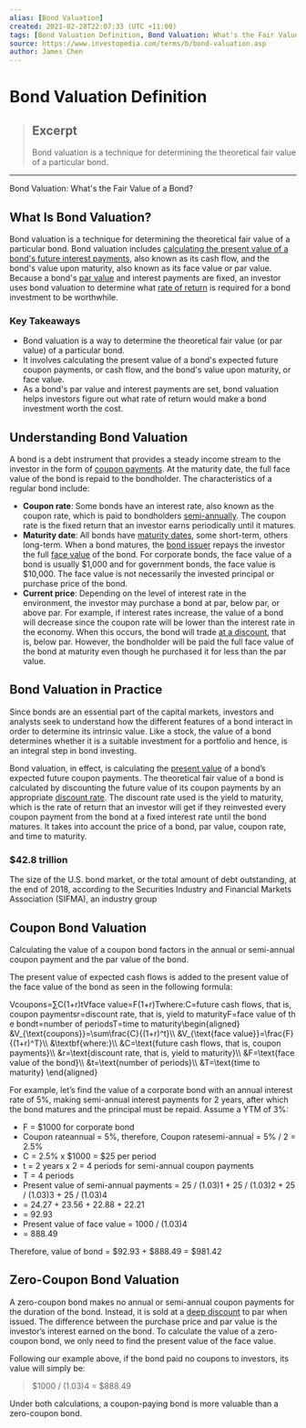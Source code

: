 ```yaml
---
alias: [Bond Valuation]
created: 2021-02-28T22:07:33 (UTC +11:00)
tags: [Bond Valuation Definition, Bond Valuation: What's the Fair Value of a Bond?]
source: https://www.investopedia.com/terms/b/bond-valuation.asp
author: James Chen
---
```


# Bond Valuation Definition

> ## Excerpt
> Bond valuation is a technique for determining the theoretical fair value of a particular bond.

---

Bond Valuation: What's the Fair Value of a Bond?
## What Is Bond Valuation?

Bond valuation is a technique for determining the theoretical fair value of a particular bond. Bond valuation includes [calculating the present value of a bond's future interest payments](https://www.investopedia.com/articles/investing/051315/present-value-different-bond-types-using-excel.asp), also known as its cash flow, and the bond's value upon maturity, also known as its face value or par value. Because a bond's [par value](https://www.investopedia.com/terms/p/parvalue.asp) and interest payments are fixed, an investor uses bond valuation to determine what [rate of return](https://www.investopedia.com/terms/r/rateofreturn.asp) is required for a bond investment to be worthwhile.

### Key Takeaways

-   Bond valuation is a way to determine the theoretical fair value (or par value) of a particular bond.
-   It involves calculating the present value of a bond's expected future coupon payments, or cash flow, and the bond's value upon maturity, or face value.
-   As a bond's par value and interest payments are set, bond valuation helps investors figure out what rate of return would make a bond investment worth the cost.

## Understanding Bond Valuation

A bond is a debt instrument that provides a steady income stream to the investor in the form of [coupon payments](https://www.investopedia.com/terms/c/coupon.asp). At the maturity date, the full face value of the bond is repaid to the bondholder. The characteristics of a regular bond include:

-   **Coupon rate**: Some bonds have an interest rate, also known as the coupon rate, which is paid to bondholders [semi-annually](https://www.investopedia.com/terms/s/semiannual.asp). The coupon rate is the fixed return that an investor earns periodically until it matures.
-   **Maturity date**: All bonds have [maturity dates](https://www.investopedia.com/terms/m/maturitydate.asp), some short-term, others long-term. When a bond matures, the [bond issuer](https://www.investopedia.com/terms/i/issuer.asp) repays the investor the full [face value](https://www.investopedia.com/terms/f/facevalue.asp) of the bond. For corporate bonds, the face value of a bond is usually $1,000 and for government bonds, the face value is $10,000. The face value is not necessarily the invested principal or purchase price of the bond.
-   **Current price**: Depending on the level of interest rate in the environment, the investor may purchase a bond at par, below par, or above par. For example, if interest rates increase, the value of a bond will decrease since the coupon rate will be lower than the interest rate in the economy. When this occurs, the bond will trade [at a discount](https://www.investopedia.com/terms/a/at-a-discount.asp), that is, below par. However, the bondholder will be paid the full face value of the bond at maturity even though he purchased it for less than the par value.

## Bond Valuation in Practice

Since bonds are an essential part of the capital markets, investors and analysts seek to understand how the different features of a bond interact in order to determine its intrinsic value. Like a stock, the value of a bond determines whether it is a suitable investment for a portfolio and hence, is an integral step in bond investing.

Bond valuation, in effect, is calculating the [present value](https://www.investopedia.com/terms/p/presentvalue.asp) of a bond’s expected future coupon payments. The theoretical fair value of a bond is calculated by discounting the future value of its coupon payments by an appropriate [discount rate](https://www.investopedia.com/terms/d/discountrate.asp). The discount rate used is the yield to maturity, which is the rate of return that an investor will get if they reinvested every coupon payment from the bond at a fixed interest rate until the bond matures. It takes into account the price of a bond, par value, coupon rate, and time to maturity.

### $42.8 trillion

The size of the U.S. bond market, or the total amount of debt outstanding, at the end of 2018, according to the Securities Industry and Financial Markets Association (SIFMA), an industry group

## Coupon Bond Valuation

Calculating the value of a coupon bond factors in the annual or semi-annual coupon payment and the par value of the bond.

The present value of expected cash flows is added to the present value of the face value of the bond as seen in the following formula:

Vcoupons\=∑C(1+r)tVface value\=F(1+r)Twhere:C\=future cash flows, that is, coupon paymentsr\=discount rate, that is, yield to maturityF\=face value of the bondt\=number of periodsT\=time to maturity\\begin{aligned} &V\_{\\text{coupons}}=\\sum\\frac{C}{(1+r)^t}\\\\ &V\_{\\text{face value}}=\\frac{F}{(1+r)^T}\\\\ &\\textbf{where:}\\\\ &C=\\text{future cash flows, that is, coupon payments}\\\\ &r=\\text{discount rate, that is, yield to maturity}\\\\ &F=\\text{face value of the bond}\\\\ &t=\\text{number of periods}\\\\ &T=\\text{time to maturity} \\end{aligned}

For example, let’s find the value of a corporate bond with an annual interest rate of 5%, making semi-annual interest payments for 2 years, after which the bond matures and the principal must be repaid. Assume a YTM of 3%:

-   F = $1000 for corporate bond
-   Coupon rateannual = 5%, therefore, Coupon ratesemi-annual = 5% / 2 = 2.5%
-   C = 2.5% x $1000 = $25 per period
-   t = 2 years x 2 = 4 periods for semi-annual coupon payments
-   T = 4 periods
-   Present value of semi-annual payments = 25 / (1.03)1 + 25 / (1.03)2 + 25 / (1.03)3 + 25 / (1.03)4
-   \= 24.27 + 23.56 + 22.88 + 22.21
-   \= 92.93
-   Present value of face value = 1000 / (1.03)4
-   \= 888.49

Therefore, value of bond = $92.93 + $888.49 = $981.42

## Zero-Coupon Bond Valuation

A zero-coupon bond makes no annual or semi-annual coupon payments for the duration of the bond. Instead, it is sold at a [deep discount](https://www.investopedia.com/terms/d/deepdiscountbond.asp) to par when issued. The difference between the purchase price and par value is the investor’s interest earned on the bond. To calculate the value of a zero-coupon bond, we only need to find the present value of the face value.

Following our example above, if the bond paid no coupons to investors, its value will simply be:

> $1000 / (1.03)4 = $888.49

Under both calculations, a coupon-paying bond is more valuable than a zero-coupon bond.
